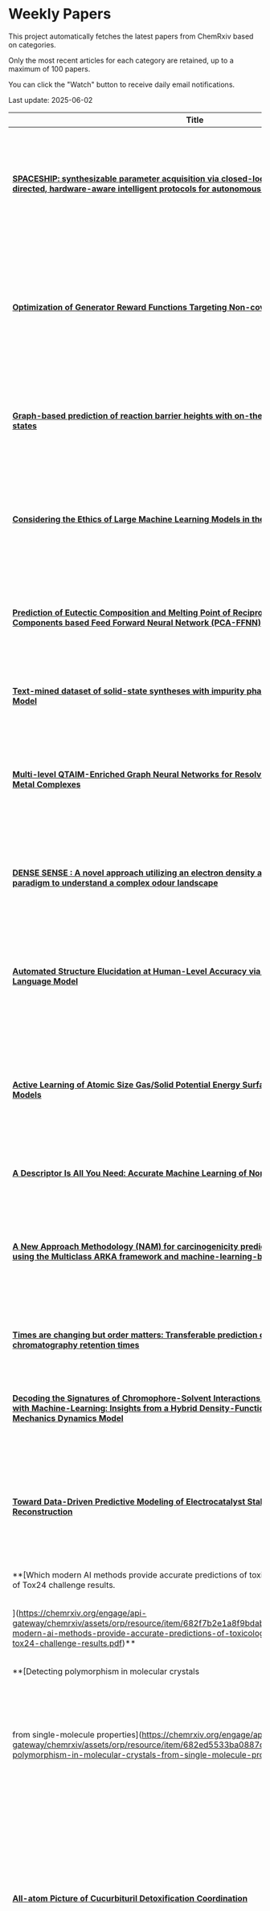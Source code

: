 # Weekly Papers
This project automatically fetches the latest papers from ChemRxiv based on categories.

Only the most recent articles for each category are retained, up to a maximum of 100 papers.

You can click the "Watch" button to receive daily email notifications.

Last update: 2025-06-02

| **Title** | **Date** | **Doi** | **Abstract** | **Categories** | **Suppitems** |
| --- | --- | --- | --- | --- | --- |
| **[SPACESHIP: synthesizable parameter acquisition via closed-loop exploration and self-directed, hardware-aware intelligent protocols for autonomous lab](https://chemrxiv.org/engage/api-gateway/chemrxiv/assets/orp/resource/item/68357b99c1cb1ecda0b984f9/original/spaceship-synthesizable-parameter-acquisition-via-closed-loop-exploration-and-self-directed-hardware-aware-intelligent-protocols-for-autonomous-lab.pdf)** | 2025-05-29 | 10.26434/chemrxiv-2025-3lj65-v2 | <details><summary>Show</summary><p>Autonomous laboratories hold great promise for accelerating material discovery but are often restricted by static, predefined experimental constraints. We present SPACESHIP, an AI-driven framework for dynamic, constraint-free exploration of synthesizable regions in chemical parameter spaces. SPACESHIP integrates probabilistic models and uncertainty-aware acquisition to learn from both successful and failed experiments to adaptively refine feasible synthesis conditions. A central feature is the Autopilot strategy, which dynamically selects between models and achieves up to 4.3× faster exploration than does random sampling. When applied to gold (Au) nanoparticle (NP) and nanorod (NR) synthesis, SPACESHIP identified synthesizable regions with 90% accuracy in only 23 experiments and reached 97% accuracy within 127 experiments—substantially fewer than the 625 experiments required to establish the ground truth. This method also enables the ternary classification of Au NRs on the basis of their optical properties, revealing distinct growth regimes. Compared with literature-based maps, SPACESHIP expanded the validated synthesizable space by a factor of 8 for NPs and 4 for NRs, supporting scalable discovery and mechanistic insight.</p></details> | Theoretical and Computational Chemistry; Physical Chemistry; Machine Learning; Artificial Intelligence; Robotics; Materials Chemistry | <details><summary>Show</summary><p>[{"title": "Supplementary Information for SPACESHIP: synthesizable parameter acquisition via closed-loop exploration and self-directed, hardware-aware intelligent protocols for autonomous lab", "assetLink": "https://chemrxiv.org/engage/api-gateway/chemrxiv/assets/orp/resource/item/68357b99c1cb1ecda0b98506/original/supplementary-information-for-spaceship-synthesizable-parameter-acquisition-via-closed-loop-exploration-and-self-directed-hardware-aware-intelligent-protocols-for-autonomous-lab.pdf"}]</p></details> |
| **[Optimization of Generator Reward Functions Targeting Non-covalent KRAS Inhibitors](https://chemrxiv.org/engage/api-gateway/chemrxiv/assets/orp/resource/item/683447071a8f9bdab5f5d8b1/original/optimization-of-generator-reward-functions-targeting-non-covalent-kras-inhibitors.pdf)** | 2025-05-29 | 10.26434/chemrxiv-2025-2lw7f | <details><summary>Show</summary><p>While machine learning (ML) and artificial intelligence (AI) technologies for molecular generation have seen rapid progress in the last five years, there is still a need for careful set up and optimization of these tools. This study documents the optimization of reward functions for a reinforecement learning (RL)-based generator targeting non-covalent inhibitors of KRAS. In particular, we study the relative effect of additive versus multiplicative reward components in a multiobjective function using docking environments and pharmaocphore modeling. Our findings illustrate how to maximize the outcome of a target criterion, using the number of molecules that meet or surpass a target docking score. In the process, we find an apparent compounding effect of docking and pharmacophore modeling on the generators’ results. From these results, we identify and assess a promising non-covalent inhibitor candidate molecule based on docking score and likely interactions across a variety of KRAS mutants.</p></details> | Theoretical and Computational Chemistry; Biological and Medicinal Chemistry; Drug Discovery and Drug Delivery Systems; Artificial Intelligence; Chemoinformatics - Computational Chemistry | <details><summary>Show</summary><p>[{"title": "Figure S1", "assetLink": "https://chemrxiv.org/engage/api-gateway/chemrxiv/assets/orp/resource/item/6835228cc1cb1ecda0a43678/original/figure-s1.pdf"}, {"title": "Generated molecules for RI-NO-MULT", "assetLink": "https://chemrxiv.org/engage/api-gateway/chemrxiv/assets/orp/resource/item/683522b0c1cb1ecda0a43fd7/original/generated-molecules-for-ri-no-mult.csv"}, {"title": "Generated molecules for RI-MULT-ADD", "assetLink": "https://chemrxiv.org/engage/api-gateway/chemrxiv/assets/orp/resource/item/6835230f1a8f9bdab51f4ac1/original/generated-molecules-for-ri-mult-add.csv"}, {"title": "Generated molecules for RI-MULT-NO", "assetLink": "https://chemrxiv.org/engage/api-gateway/chemrxiv/assets/orp/resource/item/6835233fc1cb1ecda0a456e5/original/generated-molecules-for-ri-mult-no.csv"}, {"title": "Generated molecules for RI-MULT-MULT-1", "assetLink": "https://chemrxiv.org/engage/api-gateway/chemrxiv/assets/orp/resource/item/683523993ba0887c33240a06/original/generated-molecules-for-ri-mult-mult-1.csv"}, {"title": "Generated molecules for RI-MULT-MULT-2", "assetLink": "https://chemrxiv.org/engage/api-gateway/chemrxiv/assets/orp/resource/item/683523c21a8f9bdab51f6b47/original/generated-molecules-for-ri-mult-mult-2.csv"}, {"title": "Generated molecules for RI-MULT-MULT-3", "assetLink": "https://chemrxiv.org/engage/api-gateway/chemrxiv/assets/orp/resource/item/683523dbc1cb1ecda0a4785b/original/generated-molecules-for-ri-mult-mult-3.csv"}, {"title": "Generated molecules for RI-NO-NO", "assetLink": "https://chemrxiv.org/engage/api-gateway/chemrxiv/assets/orp/resource/item/683528643ba0887c33252d22/original/generated-molecules-for-ri-no-no.csv"}]</p></details> |
| **[Graph-based prediction of reaction barrier heights with on-the-fly prediction of transition states](https://chemrxiv.org/engage/api-gateway/chemrxiv/assets/orp/resource/item/6834bd573ba0887c330a7514/original/graph-based-prediction-of-reaction-barrier-heights-with-on-the-fly-prediction-of-transition-states.pdf)** | 2025-05-29 | 10.26434/chemrxiv-2025-w2kgt | <details><summary>Show</summary><p>The accurate prediction of reaction barrier heights is crucial for understanding chemical reactivity and guiding reaction design. Recent advances in machine learning (ML) models, particularly graph neural networks, have shown great promise in capturing complex chemical interactions. Here, directed message-passing neural networks (D-MPNNs) on graph overlays of the reactant and product graphs were shown to provide promising accuracies for reaction property prediction. They only rely on the change in molecular graphs as input and thus require no additional information during inference. However, the reaction barrier height intrinsically depends on the conformations of the reactants, transition state, and products, which are not taken into account in standard D-MPNNs. In this work, we present a hybrid approach where we combine the power of D-MPNNs predicting barrier heights with generative models predicting transition state geometries on-the-fly, only given the reaction graph. The resulting model thus only requires two-dimensional graph information as input, while internally leveraging three-dimensional information to increase accuracy. We furthermore evaluate the influence of additional physical features on D-MPNN models of reaction barrier heights, where we find that additional features only marginally enhance predictive accuracy and are especially helpful for small datasets. In contrast, our hybrid graph/coordinate approach reduces the error of barrier height predictions for all investigated datasets.</p></details> | Theoretical and Computational Chemistry; Machine Learning; Artificial Intelligence; Chemoinformatics - Computational Chemistry | <details><summary>Show</summary><p>[{"title": "Supplementary information", "assetLink": "https://chemrxiv.org/engage/api-gateway/chemrxiv/assets/orp/resource/item/6834bf531a8f9bdab5051b3a/original/supplementary-information.pdf"}]</p></details> |
| **[Considering the Ethics of Large Machine Learning Models in the Chemical Sciences](https://chemrxiv.org/engage/api-gateway/chemrxiv/assets/orp/resource/item/683209273ba0887c33ae6380/original/considering-the-ethics-of-large-machine-learning-models-in-the-chemical-sciences.pdf)** | 2025-05-28 | 10.26434/chemrxiv-2025-ct5k8-v2 | <details><summary>Show</summary><p>Foundation models, including large language models, vision-language models, and similar large-scale machine learning tools, are quickly becoming ubiquitous in society and in the professional world. Chemical practitioners are not immune to the appeal of foundation models, nor are they immune to the many risks and harms that these models introduce. In this work, I present the first analysis of foundation models using the combined lens of scientific ethics and chemical professional ethics. I find that general-purpose generative foundation models are in many ways incompatible with the moral practice of chemistry, though there are fewer ethical problems with chemistry-specific foundation models. My discussion concludes with an examination of how the harm associated with foundation models can be minimized and further poses a set of serious lingering questions for chemical practitioners and scientific ethicists.</p></details> | Theoretical and Computational Chemistry; Chemical Education; Chemical Education - General; Machine Learning; Artificial Intelligence | <details><summary>Show</summary><p>[{"title": "Supplementary Information", "assetLink": "https://chemrxiv.org/engage/api-gateway/chemrxiv/assets/orp/resource/item/683209ebc1cb1ecda02e0ddd/original/supplementary-information.pdf"}]</p></details> |
| **[Prediction of Eutectic Composition and Melting Point of Reciprocal Eutectic using Principal Components based Feed Forward Neural Network (PCA-FFNN)](https://chemrxiv.org/engage/api-gateway/chemrxiv/assets/orp/resource/item/6831c44ec1cb1ecda02473d4/original/prediction-of-eutectic-composition-and-melting-point-of-reciprocal-eutectic-using-principal-components-based-feed-forward-neural-network-pca-ffnn.pdf)** | 2025-05-28 | 10.26434/chemrxiv-2025-cxnbs | <details><summary>Show</summary><p>The current study presents a novel technique incorporating Artificial Neural Network and dimensionality reduction (Principal Component Analysis) for predicting the two thermophysical properties of the binary fluoride/chloride reciprocal eutectic salt systems namely the composition and melting point (MP) temperature of the eutectic system. This model considers 12 molecular and atomic parameters to compute the composition and melting point of binary fluoride/chloride reciprocal eutectic salt systems. The Principal Component Analysis-Feed Forward Neural Network methodology demonstrated enhanced prediction accuracy, with a mean root mean squared error of 5.533 for melting point and 1.329 for eutectic composition, as assessed by the leave-one-out cross-validation method (LOOCV). Further, the R2 values of the melting point and eutectic composition, for the models with the least RMSE on test data, were 97.69 % and 97.26 % respectively. This modelling technique offers the potential to forecast the composition and melting points of multi-component reciprocal eutectic salt systems, and also to ascertain the other properties of reciprocal eutectic salt systems, such as their densities, enthalpies, conductivities, and so on.</p></details> | Theoretical and Computational Chemistry; Energy; Machine Learning; Artificial Intelligence; Energy Storage; Materials Chemistry | <details><summary>Show</summary><p>[]</p></details> |
| **[Text-mined dataset of solid-state syntheses with impurity phases using Large Language Model](https://chemrxiv.org/engage/api-gateway/chemrxiv/assets/orp/resource/item/682fdf931a8f9bdab557ec7c/original/text-mined-dataset-of-solid-state-syntheses-with-impurity-phases-using-large-language-model.pdf)** | 2025-05-27 | 10.26434/chemrxiv-2025-jt69l | <details><summary>Show</summary><p>Solid-state synthesis is widely used to obtain various inorganic materials, such as battery materials and bulk thermoelectrics. Despite its prevalence, the process remains challenging due to the lack of a general theory and well-understood underlying reaction mechanisms. While prior works have successfully extracted structured datasets from literature, they often neglect product phase purity or yield. In this work, we construct a solid-state synthesis dataset consisting of 80,823 syntheses extracted with a large language model (LLM), including 18,874 reactions with impurity phase(s). Our dataset not only validates expected thermodynamic trends for impurity phase formation but also identifies challenging cases where impurity phases emerge even when the target phase is significantly more stable.</p></details> | Theoretical and Computational Chemistry; Materials Science; Artificial Intelligence | <details><summary>Show</summary><p>[]</p></details> |
| **[Multi-level QTAIM-Enriched Graph Neural Networks for Resolving Properties of Transition Metal Complexes](https://chemrxiv.org/engage/api-gateway/chemrxiv/assets/orp/resource/item/682f6b923ba0887c334e008c/original/multi-level-qtaim-enriched-graph-neural-networks-for-resolving-properties-of-transition-metal-complexes.pdf)** | 2025-05-27 | 10.26434/chemrxiv-2025-mfmk0-v2 | <details><summary>Show</summary><p>Here we evaluate the robustness and utility of quantum mechanical descriptors for machine learning with transition metal complexes. We utilize ab initio information from the quantum theory of atoms-in-molecules (QTAIM) for 60k transition metal complexes at multiple levels of theory (LOT), presented here in the tmQM+ dataset, to inform flexible graph neural network (GNN) models. We evaluate these models with several experiments, including training on limited charge and elemental compositions 1 and testing on unseen charges and elements, as well as training on smaller portions of the dataset. Results show that additional quantum chemical information improves performance on unseen regimes and smaller training sets. Furthermore, we leverage the tmQM+ dataset to analyze how QTAIM descriptors vary across different LOT and probe machine learning performance with less computationally expensive LOT. We determine that ab initio descriptors provide benefits across LOT, thereby motivating the use of lower-level DFT descriptors, particularly for predicting expensive or experimental molecular properties.</p></details> | Theoretical and Computational Chemistry; Theory - Computational; Artificial Intelligence; Chemoinformatics - Computational Chemistry | <details><summary>Show</summary><p>[]</p></details> |
| **[DENSE SENSE : A novel approach utilizing an electron density augmented machine learning paradigm to understand a complex odour landscape ](https://chemrxiv.org/engage/api-gateway/chemrxiv/assets/orp/resource/item/682f1daf1a8f9bdab539dcba/original/dense-sense-a-novel-approach-utilizing-an-electron-density-augmented-machine-learning-paradigm-to-understand-a-complex-odour-landscape.pdf)** | 2025-05-26 | 10.26434/chemrxiv-2025-68d6w-v3 | <details><summary>Show</summary><p>Olfaction is a complex process which involves interaction of multiple odour receptors in nasal epithelium to produce the sensation of smell for particular odorant molecules. Elucidating structure-activity-relationships for odorants and their receptors remains difficult since crystallization of the odour receptors extremely difficult. Therefore, ligand-based approaches that leverage machine learning remain the state of the art for predicting odorant properties for molecules, such as the graph neural network approach used by. In this paper we explore how information from Quantum Mechanics (QM) could synergistically improve the results obtained with the graph neural network. Our findings underscore the possibility of this methodology in predicting odour perception directly from QM data, offering a novel approach in the Machine learning space to understand olfaction.</p></details> | Theoretical and Computational Chemistry; Machine Learning; Artificial Intelligence; Chemoinformatics - Computational Chemistry | <details><summary>Show</summary><p>[]</p></details> |
| **[Automated Structure Elucidation at Human-Level Accuracy via a Multimodal Multitask Language Model](https://chemrxiv.org/engage/api-gateway/chemrxiv/assets/orp/resource/item/682eccb7c1cb1ecda0b3c633/original/automated-structure-elucidation-at-human-level-accuracy-via-a-multimodal-multitask-language-model.pdf)** | 2025-05-31 | 10.26434/chemrxiv-2025-q80r9 | <details><summary>Show</summary><p>Structure elucidation is crucial for identifying unknown chemical compounds, yet traditional spectroscopic analysis remains labour-intensive and challenging, particularly when applied to a large number of spectra. Although machine learning models have successfully predicted chemical structures from individual spectroscopic modalities, they typically fail to integrate multiple modalities concurrently, as expert chemists usually do. Here, we introduce a multimodal multitask transformer model capable of accurately predicting molecular structures from integrated spectroscopic data, including Nuclear Magnetic Resonance (NMR) and Infrared (IR) spectroscopy. Trained initially on extensive simulated datasets and subsequently finetuned on experimental spectra, our model achieves Top-1 prediction accuracies up to 96%. We demonstrate the model's capability to leverage synergistic information from different spectroscopic techniques and show that it performs on par with expert human chemists, significantly outperforming traditional computational methods. Our model represents a major advancement toward fully automated chemical analysis, offering substantial improvements in efficiency and accuracy for chemical research and discovery.</p></details> | Theoretical and Computational Chemistry; Analytical Chemistry; Spectroscopy (Anal. Chem.); Machine Learning; Artificial Intelligence | <details><summary>Show</summary><p>[{"title": "Supporting Information", "assetLink": "https://chemrxiv.org/engage/api-gateway/chemrxiv/assets/orp/resource/item/68306cf83ba0887c336d8378/original/supporting-information.pdf"}]</p></details> |
| **[Active Learning of Atomic Size Gas/Solid Potential Energy Surfaces via Physics Aware Models](https://chemrxiv.org/engage/api-gateway/chemrxiv/assets/orp/resource/item/683421c71a8f9bdab5f206a1/original/active-learning-of-atomic-size-gas-solid-potential-energy-surfaces-via-physics-aware-models.pdf)** | 2025-05-29 | 10.26434/chemrxiv-2025-gckv8 | <details><summary>Show</summary><p>We propose an active learning (AL) framework to develop force fields (FFs) that accurately model the potential energy surfaces (PES) of gas/solid atomic-scale complexes. A central challenge is integrating AL with flexible, physics-aware potentials to achieve quantum-level accuracy for complex interfacial systems. Our approach trains physics-aware potentials, with incorporated flexibility and smoothness, on actively sampled Density Functional Theory (DFT) data to describe interactions between undercoordinated atomic silver (Ag) clusters and gaseous pollutants (CO$_2$, CO, SO$_2$), relevant for environmental applications like sensing. The AL process follows three stages: (1) FFs are trained using adaptable physics aware potentials of semi-empirical descriptors, optimized via a Pareto analysis scheme; (2) refined FFs generate candidate structures through Metropolis Hastings Monte Carlo (MHMC) or stochastic molecular dynamics (sMD); (3) a subset of candidates is selected for DFT labeling based on an outlier score (OS), which utilizes the existing data descriptor distributions, ensuring diverse PES exploration. This framework produces FFs capable of capturing cohesive, physisorption, and chemisorption interactions with accuracy comparable to \textit{ab initio} methods and advanced machine learning models, while retaining the efficiency of semi-empirical potentials. Our methodology is highly versatile, easily accommodating various choices of descriptors, model basis sets, and sampling techniques. </p></details> | Theoretical and Computational Chemistry; Physical Chemistry; Organometallic Chemistry; Computational Chemistry and Modeling; Machine Learning; Clusters | <details><summary>Show</summary><p>[{"title": "Manuscript supporting figures, tables and discussion", "assetLink": "https://chemrxiv.org/engage/api-gateway/chemrxiv/assets/orp/resource/item/6834285bc1cb1ecda0785734/original/manuscript-supporting-figures-tables-and-discussion.pdf"}, {"title": "Generated data through the Active Learning scheme", "assetLink": "https://chemrxiv.org/engage/api-gateway/chemrxiv/assets/orp/resource/item/6834291e3ba0887c33f92dee/original/generated-data-through-the-active-learning-scheme.zip"}]</p></details> |
| **[A Descriptor Is All You Need: Accurate Machine Learning of Nonadiabatic Coupling Vectors](https://chemrxiv.org/engage/api-gateway/chemrxiv/assets/orp/resource/item/6833d4e61a8f9bdab5e6b8b7/original/a-descriptor-is-all-you-need-accurate-machine-learning-of-nonadiabatic-coupling-vectors.pdf)** | 2025-05-29 | 10.26434/chemrxiv-2025-wzkst | <details><summary>Show</summary><p>Nonadiabatic couplings (NACs) play a crucial role in modeling photochemical and photophysical processes with methods such as the widely used fewest-switches surface hopping (FSSH). There is therefore a strong incentive to machine learn NACs for accelerating simulations. However, this is challenging due to NACs’ vectorial, double-valued character and the singularity near a conical intersection seam. For the first time, we design NAC-specific descriptors based on our domain expertise and show that they allow learning NACs with never-before-reported accuracy of R2 exceeding 0.99. The key to success is also our new ML phase-correction procedure. We demonstrate the efficiency and robustness of our approach on a prototypical example of fully ML-driven FSSH simulations of fulvene targeting the SA-2-CASSCF(6,6) electronic structure level. This ML-FSSH dynamics leads to an accurate description of S1 decay while reducing error bars by allowing the execution of a large ensemble of trajectories. Our implementations are available in open-source MLatom.</p></details> | Theoretical and Computational Chemistry; Machine Learning | <details><summary>Show</summary><p>[]</p></details> |
| **[A New Approach Methodology (NAM) for carcinogenicity prediction of organic chemicals using the Multiclass ARKA framework and machine-learning-based stacking regression](https://chemrxiv.org/engage/api-gateway/chemrxiv/assets/orp/resource/item/683153653ba0887c339603af/original/a-new-approach-methodology-nam-for-carcinogenicity-prediction-of-organic-chemicals-using-the-multiclass-arka-framework-and-machine-learning-based-stacking-regression.pdf)** | 2025-05-28 | 10.26434/chemrxiv-2025-6lxdn | <details><summary>Show</summary><p>The continuous accumulation of agricultural and industrial chemicals in the environment has significantly impacted the flora and fauna, resulting in disruptions in food chains and disturbances in the biological ecosystem. A high fraction of such chemicals poses a wide array of health risks for humans by affecting various adverse outcome pathways (AOPs). Carcinogenicity has been one of the most alarming adverse effects exhibited by these chemicals, which affects millions worldwide.  For the efficient identification and safe disposal of such agricultural and industrial chemicals, it becomes necessary to quickly and easily determine toxicity and fill toxicity data gaps.  In this study, we have developed multiple Machine Learning (ML) regression-based models that quantitatively predict the Oral Slope Factor (OSF) and Inhalation Slope Factor (ISF) of chemicals, identifying and prioritizing carcinogenicity risks. At first, we have developed Partial Least Squares (PLS) Quantitative Structure-Activity Relationship (QSAR) models. Aiming to further enhance the robustness and external predictivity of the models and better utilize the available chemical space, we have developed similarity-driven quantitative Read-Across Structure-Activity Relationship (q-RASAR) models. Further, we explored the Arithmetic Residuals in K-Groups Analysis (ARKA) to develop the Hybrid ARKA and ARKA-RASAR models in the quest for considering the response range-specific contribution of descriptors. We have used simple and reproducible Partial Least Squares (PLS) modeling algorithm to develop QSAR, q-RASAR, Hybrid ARKA and ARKA-RASAR models for both the responses, and further applied a wide array of ML modeling algorithms like Linear Support Vector Regression (LSVR), Ridge Regression (RR), k-Nearest Neighbor Regression (k-NN), Multilayer Perceptron Regression (MLP), Random Forests Regression (RF), Extra Trees Regression (ET), Gradient Boosting Regression (GB), PLS, and Multiple Linear Regression (MLR) as stacking regressors. The best performing models were selected using the multi-criteria decision-making approach – the Sum of Ranking Differences (SRD), considering training, test, and cross-validation statistics. Additionally, we have predicted the OSF and ISF of a true external data set and showed that the quantitative results align well with the reported carcinogenic status. With enhanced robustness and external predictivity of the models, the ARKA-RASAR approach has been shown to be a useful tool in ecotoxicological risk assessments.  </p></details> | Theoretical and Computational Chemistry; Computational Chemistry and Modeling; Machine Learning; Chemoinformatics - Computational Chemistry | <details><summary>Show</summary><p>[{"title": "Supplementary Materials SI-1, SI-2, SI-3", "assetLink": "https://chemrxiv.org/engage/api-gateway/chemrxiv/assets/orp/resource/item/683156573ba0887c339697a0/original/supplementary-materials-si-1-si-2-si-3.zip"}]</p></details> |
| **[Times are changing but order matters: Transferable prediction of   small molecule liquid chromatography retention times](https://chemrxiv.org/engage/api-gateway/chemrxiv/assets/orp/resource/item/68307e053ba0887c3370734d/original/times-are-changing-but-order-matters-transferable-prediction-of-small-molecule-liquid-chromatography-retention-times.pdf)** | 2025-05-28 | 10.26434/chemrxiv-2024-wd5j8-v2 | <details><summary>Show</summary><p>Hundreds of models for the prediction of small molecule retention times were published during the last decades. Our goal is the transferable prediction of retention times: Our method should predict retention times for a target dataset, without the need of training data from that chromatographic system. Unfortunately, retention times may change massively, even for nominally identical chromatographic conditions. Retention order is much better retained, yet even the retention order of compounds may change if chromatographic conditions vary. We present a machine learning model that can predict retention order or, more precisely, a retention order index, taking into account chromatographic conditions. We show how to map predicted retention order indices to retention times. Disentangling these two task finally enables transferable retention time prediction across chromatographic conditions and compound classes. Our 2-step method outperforms existing methods that were trained on the target dataset. Finally, we systematically study what chromatographic conditions result in notable changes of retention order.</p></details> | Theoretical and Computational Chemistry; Analytical Chemistry; Machine Learning | <details><summary>Show</summary><p>[{"title": "Supplementary Table 2. List of RepoRT datasets used for retention order statistics and model evaluation", "assetLink": "https://chemrxiv.org/engage/api-gateway/chemrxiv/assets/orp/resource/item/68307e063ba0887c33707359/original/supplementary-table-2-list-of-repo-rt-datasets-used-for-retention-order-statistics-and-model-evaluation.xlsx"}]</p></details> |
| **[Decoding the Signatures of Chromophore-Solvent Interactions in InfraRed Spectroscopy with Machine-Learning: Insights from a Hybrid Density-Functional Theory/Molecular Mechanics Dynamics Model](https://chemrxiv.org/engage/api-gateway/chemrxiv/assets/orp/resource/item/683076be1a8f9bdab569cbe5/original/decoding-the-signatures-of-chromophore-solvent-interactions-in-infra-red-spectroscopy-with-machine-learning-insights-from-a-hybrid-density-functional-theory-molecular-mechanics-dynamics-model.pdf)** | 2025-05-28 | 10.26434/chemrxiv-2025-jhp7j | <details><summary>Show</summary><p>We report a novel, chemically intuitive, machine-learning-based approach for assigning vibrational bands in complex molecular systems studied by infrared (IR) spectroscopy. As a complementary alternative to traditional power spectrum analysis, this method accelerates vibrational mode assignment by decomposing the IR spectrum into contributions from molecular fragments rather than analyzing atom-by-atom contributions. We demonstrate the effectiveness of this approach through a case study involving a chromophore in noncovalent interaction with a solvent molecule. Specifically, we show that it rapidly reveals the IR signature associated with the hydrogen-bond interaction.</p></details> | Theoretical and Computational Chemistry; Computational Chemistry and Modeling; Machine Learning | <details><summary>Show</summary><p>[]</p></details> |
| **[Toward Data-Driven Predictive Modeling of Electrocatalyst Stability and Surface Reconstruction](https://chemrxiv.org/engage/api-gateway/chemrxiv/assets/orp/resource/item/682fc6673ba0887c335ad212/original/toward-data-driven-predictive-modeling-of-electrocatalyst-stability-and-surface-reconstruction.pdf)** | 2025-05-27 | 10.26434/chemrxiv-2025-12mdb-v2 | <details><summary>Show</summary><p>Catalyst dissolution and surface restructuring are ubiquitous in electrocatalysis, often leading to formidable activity–stability trade-offs and obscure electrochemically-induced surface species that severely hinder the understanding and optimization of electrocatalysts under diverse harsh operating conditions. As even state-of-the-art characterization techniques lack the resolution and efficiency for the unambiguous elucidation of decomposition kinetics and reconstruction dynamics at electrocatalytic interfaces, many atomistic modeling approaches—following the recent advances in physics-driven machine learning—have been widely used to facilitate the atom-by-atom understanding and rational engineering of electrocatalyst stability and dynamics. This Perspective systematically assesses classical and data-driven approaches in theoretical surface science and computational catalysis, recognizing their achievements and highlighting their limitations in throughput, efficiency, accuracy, bias, transferability, and scalability toward enabling realistic and predictive modeling of electrocatalyst degradation and reconstruction. By examining different methods spanning first-principles simulations, surface sampling, neural network interatomic potentials, and generative deep learning models, it is underscored how such data-driven computational techniques help elucidate the precise nature of various key interfacial atomistic processes to address existing technical challenges in surface modeling and provide a new paradigm to optimize dissolution kinetics and restructuring dynamics for electrocatalyst design.</p></details> | Theoretical and Computational Chemistry; Catalysis; Computational Chemistry and Modeling; Machine Learning; Electrocatalysis; Materials Chemistry | <details><summary>Show</summary><p>[]</p></details> |
| **[Which modern AI methods provide accurate predictions of toxicological endpoints? Analysis of Tox24 challenge results.
](https://chemrxiv.org/engage/api-gateway/chemrxiv/assets/orp/resource/item/682f7b2e1a8f9bdab54a2587/original/which-modern-ai-methods-provide-accurate-predictions-of-toxicological-endpoints-analysis-of-tox24-challenge-results.pdf)** | 2025-05-27 | 10.26434/chemrxiv-2025-7k7x3-v2 | <details><summary>Show</summary><p>The Tox24 challenge was designed to evaluate the progress that has been made in computational method development for the prediction of in vitro activity since the Tox21 challenge. In this challenge, participants were tasked with developing models to predict chemical binding to transthyretin (TTR), a serum binding protein, based on chemical structure. The analyzed dataset included chemicals that were screened in a competitive binding assay designed to measure the reduction in fluorescence due to displacement of 8-anilino-1-naphthalenesulfonic acid ammonium salt (ANSA) from TTR. The data were randomly split into a training set of 1012 compounds, a leaderboard set of 200, and a blind set of 300. This article provides an overview of the Tox24 Challenge and some of the models developed by the participating teams. Some of the approaches taken by winning teams included use of mixtures, enumerating tautomers, data cleaning. Many of the teams used consensus models. Overall, there has been significant progress in the development of machine learning tools since the Tox21 Challenge. </p></details> | Theoretical and Computational Chemistry; Computational Chemistry and Modeling; Machine Learning | <details><summary>Show</summary><p>[]</p></details> |
| **[Detecting polymorphism in molecular crystals
from single-molecule properties](https://chemrxiv.org/engage/api-gateway/chemrxiv/assets/orp/resource/item/682ed5533ba0887c3334ef4c/original/detecting-polymorphism-in-molecular-crystals-from-single-molecule-properties.pdf)** | 2025-05-26 | 10.26434/chemrxiv-2025-n71h3 | <details><summary>Show</summary><p>Understanding the crystallization of molecules, and specifically the appearance of polymorphs, is a great challenge to modern chemistry, with both fundamental and practical aspects. Here, motivated by the proven ability of Machine-Learning (ML) algorithms to perform classification tasks, we harness ML-based tools and existing chemical datasets to ask the following question: can the existence of polymorphs of a molecular crystal be predicted based solely on properties of the single molecule. We find that our algorithm can predict the existence of polymorphism with an average accuracy of 65% at best, not enough to generate a reliable “polymorph predicting” engine. Moreover, our results imply that the number of polymorphs is much larger than that reported in the literature. We suggest two possible reasons for the poor performance, both providing important insights. The first is that the data is inherently biased towards mono-morphs, as many polymorphs are reported as mono-morphs, not because they indeed have only one stable crystal structure, but rather because only on crystal form has been observed in experiments. The second reason is even more profound, suggesting that the many-body nature of crystallization limits the possibility of predicting crystal properties based solely on single-molecule characteristics.  </p></details> | Theoretical and Computational Chemistry; Physical Chemistry; Organic Chemistry; Machine Learning; Quantum Mechanics; Crystallography – Organic | <details><summary>Show</summary><p>[{"title": "Supporting information", "assetLink": "https://chemrxiv.org/engage/api-gateway/chemrxiv/assets/orp/resource/item/682ed82b3ba0887c33352ef2/original/supporting-information.pdf"}]</p></details> |
| **[All-atom Picture of Cucurbituril Detoxification Coordination](https://chemrxiv.org/engage/api-gateway/chemrxiv/assets/orp/resource/item/6835abf53ba0887c33410d6d/original/all-atom-picture-of-cucurbituril-detoxification-coordination.pdf)** | 2025-05-29 | 10.26434/chemrxiv-2025-1x058-v2 | <details><summary>Show</summary><p>The pumpkin-like supra-molecular container Cucurbit[8]uril (CB8) is a promising drug carrier and detoxifier that stably coordinates a series of structurally diverse guests with high association constants. Despite the good biocompatibility of CB8, its practical use is limited by the poor solubility, which could be resolved by methyl substitution Me4CB8. However, this comes with additional difficulties in molecular modelling due to the breaking of the D8h symmetry (to C2v and even lower). The binding-mode space is further complicated by complex structural features of abused drugs (e.g., Fentanyl with multiple aromatic rings). In this work, we present a thorough characterization of cucurbiturils host-guest coordinations on a batch of practical detoxification situations with advanced enhanced sampling techniques in conjunction with the most accurate fixed-charge parameter set, where the water-soluble methylated Me4CB8 is parametrized at B97-3c and the 10 abused drugs are fitted at r2SCAN-3c, achieving a practical accuracy limit of current fixed-charge modelling for cucurbiturils host-guest binding. While the predicted binding thermodynamics agree with experimental values, additional all-atom insights into the binding modes and the nature of host-guest interactions that are absent in experimental measurements are presented in great detail, using a combination of force-field energetics and advanced quantum mechanics-based energy decomposition analysis.  </p></details> | Theoretical and Computational Chemistry; Biological and Medicinal Chemistry; Inorganic Chemistry; Coordination Chemistry (Inorg.); Drug Discovery and Drug Delivery Systems; Computational Chemistry and Modeling | <details><summary>Show</summary><p>[{"title": "SI", "assetLink": "https://chemrxiv.org/engage/api-gateway/chemrxiv/assets/orp/resource/item/6835ac6fc1cb1ecda0c225d6/original/si.pdf"}]</p></details> |
| **[Extending Quantum Coherence Lifetimes in Nonadiabatic Dissipative Molecular Systems with Chirped Pulses](https://chemrxiv.org/engage/api-gateway/chemrxiv/assets/orp/resource/item/683424201a8f9bdab5f27dab/original/extending-quantum-coherence-lifetimes-in-nonadiabatic-dissipative-molecular-systems-with-chirped-pulses.pdf)** | 2025-05-29 | 10.26434/chemrxiv-2025-s2cq4 | <details><summary>Show</summary><p>Quantum coherences play a central role in a broad range of fields, including functional energy materials, biological systems, and molecular quantum information science. Coherences encode critical information about the phase and dynamics of a system, and their interaction with its environment. Particularly, the ultrafast charge transfer process between electron donor and acceptor species in functional energy materials is influenced by vibronic coherences. A key limitation arises from the dephasing of coherences due to dissipation, causing loss of information and limiting applications of molecular systems. Extending and controlling coherence lifetimes would enable the rational design of smarter materials with optimised properties. Here we introduce a novel idea using chirped excitations as a pathway to extend quantum coherence lifetimes, enhancing their robustness against dissipation. A detailed analysis of the light-induced molecular quantum dynamics and wave packet evolution from first-principles models constructed at the donor–acceptor heterojunction of an organic photovoltaic blend is discussed. We demonstrate that tuning the chirp of the excitation pulse, vibronic coherence lifetimes can be extended up to the picosecond timescale. Chirped excitations also enable tunable spatial localisation of the induced wave packet, with localisation controlled by the chirp intensity. These effects are observed consistently across different donor–acceptor adducts selected from the molecular dynamics structure of the blend. Our results introduce a new degree of freedom for coherent control in molecular systems, offering a promising pathway toward the development of advanced functional energy materials and applications in molecular quantum information science. </p></details> | Theoretical and Computational Chemistry; Physical Chemistry; Computational Chemistry and Modeling; Theory - Computational; Photochemistry (Physical Chem.) | <details><summary>Show</summary><p>[{"title": "Supplementary Information: Extending Quantum Coherence Lifetimes in Nonadiabatic Dissipative Molecular Systems with Chirped Pulses", "assetLink": "https://chemrxiv.org/engage/api-gateway/chemrxiv/assets/orp/resource/item/6834263fc1cb1ecda078260b/original/supplementary-information-extending-quantum-coherence-lifetimes-in-nonadiabatic-dissipative-molecular-systems-with-chirped-pulses.pdf"}]</p></details> |
| **[Ruthenium-Catalysed Azide-Selenoalkyne Cycloadditions: A Combined Synthetic-Computational Study into Reaction Scope, Mechanism and Origins of Regioselectivity](https://chemrxiv.org/engage/api-gateway/chemrxiv/assets/orp/resource/item/683704173ba0887c3372f8ce/original/ruthenium-catalysed-azide-selenoalkyne-cycloadditions-a-combined-synthetic-computational-study-into-reaction-scope-mechanism-and-origins-of-regioselectivity.pdf)** | 2025-05-31 | 10.26434/chemrxiv-2025-dv1rr | <details><summary>Show</summary><p>A ruthenium-catalysed azide-alkyne cycloaddition (RuAAC) reaction involving selenoalkynes is reported for the synthesis of selenium-substituted 1,2,3-triazole products (26 examples, up to 89% yield). The reaction works well with a wide range of alkyl and aryl azides bearing both electron-donating and -withdrawing groups. This contrasts RuAAC reactions using regular terminal and internal alkynes, where aryl azides bearing electron-withdrawing groups are not generally tolerated. The regioselectivity of the cycloaddition is highly dependent on the identity of the non-selenium substituent of the alkyne. This challenges earlier reports on RuAAC reactions involving thioalkynes and questions the perceived understanding of the regioselectivity of these reactions. Computational modelling of the reaction profiles for four alkyne substrates that provided contrasting regioselectivities accurately reproduces the experimental results. The observed regioselectivity is primarily attributed to the relative nucleophilicity of the alkyne carbons upon coordination to ruthenium and an approach is proposed in which reaction regioselectivity may be predicted.</p></details> | Theoretical and Computational Chemistry; Organic Chemistry; Catalysis; Organic Synthesis and Reactions; Theory - Computational; Homogeneous Catalysis | <details><summary>Show</summary><p>[{"title": "Supporting Information", "assetLink": "https://chemrxiv.org/engage/api-gateway/chemrxiv/assets/orp/resource/item/68370943c1cb1ecda0f473bb/original/supporting-information.pdf"}]</p></details> |
| **[Breakdown and Salvation of Statistical Rate Theory in Biomolecular Photoinduced Electron Transfer](https://chemrxiv.org/engage/api-gateway/chemrxiv/assets/orp/resource/item/68349abf3ba0887c33053914/original/breakdown-and-salvation-of-statistical-rate-theory-in-biomolecular-photoinduced-electron-transfer.pdf)** | 2025-05-29 | 10.26434/chemrxiv-2025-w5rl5 | <details><summary>Show</summary><p>Quantifying rates of photoinduced electron transfer (PET) is crucial to understand the remarkable efficiency of biological photosystems involved in photosynthesis and DNA repair. The ability to distinguish between specific PET channels and compare their timescales with competing photophysical events is also essential for the design synthetic light harvesting systems. However, commonly used statistical rate theories break down owing to strong electronic coupling and the nonequilibrium nature of PET. The assignment of specific time-resolved spectroscopic signatures to particular photophysical processes also remains a notorious challenge. Here, we employed nonadiabatic excited-state dynamics simulations to characterize ultrafast PET in a model system of two stacked adenine nucleobases. We next performed rate calculations for two of the identified PET channels with three different statistical rate theories. In particular, the widely used classical Marcus Theory and Fermi's Golden Rule cannot describe ultrafast PET and offer even qualitative rate trends. We demonstrate that these challenges can be overcome with microcanonical Rice-Rampsperger-Kassel-Marcus (RRKM) theory, which yields PET timescales that are in excellent agreement with excited-state dynamics simulations. We conclude that while (non-)adiabatic RRKM theory cannot grasp the dynamical nature of PET, it offers strong predictive capacity for the design of efficient photoredox-active chromophores.</p></details> | Theoretical and Computational Chemistry; Physical Chemistry; Theory - Computational; Chemical Kinetics; Photochemistry (Physical Chem.) | <details><summary>Show</summary><p>[{"title": "Electronic Supplementary Information", "assetLink": "https://chemrxiv.org/engage/api-gateway/chemrxiv/assets/orp/resource/item/6834a5ecc1cb1ecda0867ef3/original/electronic-supplementary-information.pdf"}]</p></details> |


